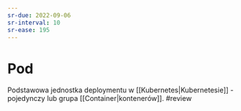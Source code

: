 ```yaml
---
sr-due: 2022-09-06
sr-interval: 10
sr-ease: 195
---
```


# Pod
Podstawowa jednostka deploymentu w [[Kubernetes|Kubernetesie]] - pojedynczy lub grupa [[Container|kontenerów]].
#review